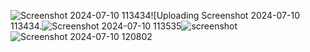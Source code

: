 ![Screenshot 2024-07-10 113434](https://github.com/RoopaVarshitha/SE21UCSE171/assets/142243114/53caa0bb-0ffe-4060-aa6e-55cc3d3e5991)![Uploading Screenshot 2024-07-10 113434.![Screenshot 2024-07-10 113535](https://github.com/RoopaVarshitha/SE21UCSE171/assets/142243114/5e0ec9a5-db59-4bd1-ab9f-d8db9823831e)![screenshot](https://github.com/RoopaVarshitha/SE21UCSE171/assets/142243114/3b849c65-0a9e-4998-809d-9ec61ddab94d)
![Screenshot 2024-07-10 120802](https://github.com/RoopaVarshitha/SE21UCSE171/assets/142243114/825d70ab-11e2-413b-b4f7-a4bd64e92aa7)
